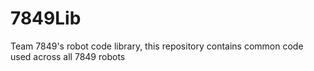# 7849Lib
Team 7849's robot code library, this repository contains common code used across all 7849 robots


